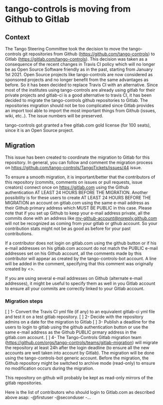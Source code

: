 # tango-controls is moving from Github to Gitlab

## Context
The Tango Steering Committee took the decision to move the tango-controls git repositories from Github (https://github.com/tango-controls) to Gitlab (https://gitlab.com/tango-controls).
This decision was taken as a consequence of the recent changes in Travis CI policy which will no longer be as Open Source Software friendly as in the past, starting from January 1st 2021.
Open Source projects like tango-controls are now considered as sponsored projects and no longer benefit from the same advantages as before.
So it has been decided to replace Travis CI with an alternative.
Since most of the institutes using tango-controls are already using gitlab for their private projects and gitlab-ci is a good alternative to travis CI, it has been decided to migrate the tango-controls github repositories to Gitlab.
The repositories migration should not be too complicated since Gitlab provides an import tool able to import the most important things from Github (issues, wiki, etc..).
The issue numbers will be preserved.

tango-controls got granted a free gitlab.com gold license (for 100 seats), since it is an Open Source project.

## Migration
This issue has been created to coordinate the migration to Gitlab for this repository.
In general, you can follow and comment the migration process on https://github.com/tango-controls/TangoTickets/issues/44 issue.

To ensure a smooth migration, it is important/better that the contributors of this repository (commits, comments on issues or pull requests, issue creators) 
connect once on https://gitlab.com using the Github authentication AT LEAST 24 HOURS BEFORE THE MIGRATION. 
Another possibility is for these users to create AT LEAST 24 HOURS BEFORE THE MIGRATION an account on gitlab.com using the same e-mail address as their Github primary address which MUST BE PUBLIC in this case.
Please note that if you set up Github to keep your e-mail address private, all the commits done with an address like my-github-account@noreply.github.com will not be recognized as coming from your gitlab or gthub account. So your contribution stats might not be as good as before for your past contributions.

If a contributor does not login on gitlab.com using the github button or if his e-mail addresses on his gitlab.com account do not match the PUBLIC e-mail addresses set on his Github account, all the comments made by this contributor will appear as created by the tango-controls-bot account.
A line will be added in the comment, specifying that this comment was originally created by <<the github user>>.

If you are using several e-mail addresses on Github (alternate e-mail addresses), it might be useful to specify them as well in you Gitlab account to ensure all your commits are correctly linked to your Gitlab account.

### Migration steps
[ ] 1- Convert the Travis CI yml file (if any) to an equivalent gitlab-ci yml file and test it on a test gitlab repository.
[ ] 2- Decide with the repository admins on a date for the migration to Gitlab
[ ] 3- Publish a deadline for the users to login to gitlab using the github authentication button or use the same e-mail address as the Github PUBLIC prmary address in the gitlab.com account.
[ ] 4- The Tango-Controls Gitlab migration team (https://github.com/orgs/tango-controls/teams/gitlab-migration) will migrate the repository at least 24h after the login deadline (to ensure all the new accounts are well taken into account by Gitlab).
The migration will be done using the tango-controls-bot generic account.
Before the migration, the Github repository might be switched to archive mode (read-only) to ensure no modification occurs during the migration.

This repository on github will probably be kept as read-only mirrors of the gitlab repositories.

Here is the list of contributors who should login to Gitlab.com as described above asap:
-@firstuser
-@seconduser
-...


